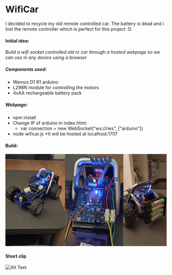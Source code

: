 # WifiCar

I decided to recycle my old remote controlled car. The battery is dead and i lost the remote controller which is perfect for this project :D

#### Initial idea: 
*Build a wifi socket controlled old rc car through a hosted webpage so we can use in any device using a browser*
  
##### Components used:
- Wemos D1 R1 arduino
- L298N module for controlling the motors
- 4xAA rechargeable battery pack

##### Webpage:
- npm install
- Change IP of arduino in index.html: 
  - var connection = new WebSocket("ws://<IP>/ws", ["arduino"])
- node wificar.js
*It will be hosted at localhost:1707

#### Build:
![Alt Text](media/wificar.png)

#### Short clip
![Alt Text](media/VID_20230210_203731.gif)